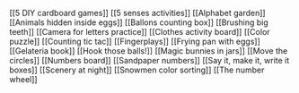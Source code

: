[[5 DIY cardboard games]]
[[5 senses activities]]
[[Alphabet garden]]
[[Animals hidden inside eggs]]
[[Ballons counting box]]
[[Brushing big teeth]]
[[Camera for letters practice]]
[[Clothes activity board]]
[[Color puzzle]]
[[Counting tic tac]]
[[Fingerplays]]
[[Frying pan with eggs]]
[[Gelateria book]]
[[Hook those balls!]]
[[Magic bunnies in jars]]
[[Move the circles]]
[[Numbers board]]
[[Sandpaper numbers]]
[[Say it, make it, write it boxes]]
[[Scenery at night]]
[[Snowmen color sorting]]
[[The number wheel]]
